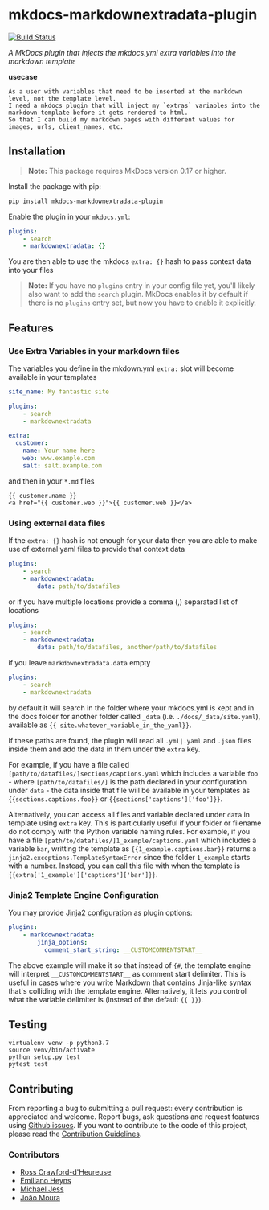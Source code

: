 # mkdocs-markdownextradata-plugin

[![Build Status](https://travis-ci.org/rosscdh/mkdocs-markdownextradata-plugin.svg?branch=master)](https://travis-ci.org/rosscdh/mkdocs-markdownextradata-plugin)

*A MkDocs plugin that injects the mkdocs.yml extra variables into the markdown template*

**usecase**

```
As a user with variables that need to be inserted at the markdown level, not the template level.
I need a mkdocs plugin that will inject my `extras` variables into the markdown template before it gets rendered to html.
So that I can build my markdown pages with different values for images, urls, client_names, etc. 
```

## Installation

> **Note:** This package requires MkDocs version 0.17 or higher. 

Install the package with pip:

```bash
pip install mkdocs-markdownextradata-plugin
```

Enable the plugin in your `mkdocs.yml`:

```yaml
plugins:
    - search
    - markdownextradata: {}
```

You are then able to use the mkdocs `extra: {}` hash to pass context data into your files

> **Note:** If you have no `plugins` entry in your config file yet, you'll likely also want to add the `search` plugin. MkDocs enables it by default if there is no `plugins` entry set, but now you have to enable it explicitly.


## Features

### Use Extra Variables in your markdown files

The variables you define in the mkdown.yml `extra:` slot will become available in your templates

```yaml
site_name: My fantastic site

plugins:
    - search
    - markdownextradata

extra:
  customer:
    name: Your name here
    web: www.example.com
    salt: salt.example.com
```

and then in your `*.md` files

```jinja
{{ customer.name }}
<a href="{{ customer.web }}">{{ customer.web }}</a>
```

### Using external data files

If the `extra: {}` hash is not enough for your data then you are able to make use of external yaml files to provide that context data

```yaml
plugins:
    - search
    - markdownextradata:
        data: path/to/datafiles
```

or if you have multiple locations provide a comma (,) separated list of locations

```yaml
plugins:
    - search
    - markdownextradata:
        data: path/to/datafiles, another/path/to/datafiles
```

if you leave `markdownextradata.data` empty

```yaml
plugins:
    - search
    - markdownextradata
```

by default it will search in the folder where your mkdocs.yml is kept
and in the docs folder for another folder called `_data` 
(i.e. `./docs/_data/site.yaml`), available as `{{ site.whatever_variable_in_the_yaml}}`.

If these paths are found, the plugin will read all `.yml|.yaml` and `.json`
files inside them and add the data in them under the `extra` key.

For example, if you have a file called `[path/to/datafiles/]sections/captions.yaml` 
which includes a variable `foo` - where `[path/to/datafiles/]` is the path declared
in your configuration under `data` - the data inside that file will be available in
 your templates as `{{sections.captions.foo}}` or `{{sections['captions']['foo']}}`.

Alternatively, you can access all files and variable declared under `data` in template
using `extra` key. 
This is particularly useful if your folder or filename do not comply with the Python
variable naming rules.
For example, if you have a file `[path/to/datafiles/]1_example/captions.yaml`
which includes a variable `bar`, writting the template as 
`{{1_example.captions.bar}}` returns a `jinja2.exceptions.TemplateSyntaxError` since
the folder `1_example` starts with a number. Instead, you can call this file with
 when the template is `{{extra['1_example']['captions']['bar']}}`.


### Jinja2 Template Engine Configuration

You may provide [Jinja2 configuration](https://jinja.palletsprojects.com/en/2.11.x/api/#high-level-api) as plugin options:

```yml
plugins:
    - markdownextradata:
        jinja_options:
          comment_start_string: __CUSTOMCOMMENTSTART__
```

The above example will make it so that instead of `{#`, the template engine will interpret `__CUSTOMCOMMENTSTART__` as comment start delimiter. This is useful in cases where
you write Markdown that contains Jinja-like syntax that's colliding with the template engine. Alternatively, it lets you control what the variable delimiter is (instead of the default `{{ }}`).

## Testing

```
virtualenv venv -p python3.7
source venv/bin/activate
python setup.py test
pytest test
```

## Contributing

From reporting a bug to submitting a pull request: every contribution is appreciated and welcome.
Report bugs, ask questions and request features using [Github issues][github-issues].
If you want to contribute to the code of this project, please read the [Contribution Guidelines][contributing].

[travis-status]: https://travis-ci.org/rosscdh/mkdocs-markdownextradata-plugin.svg?branch=master
[travis-link]: https://travis-ci.org/rosscdh/mkdocs-markdownextradata-plugin
[mkdocs-plugins]: http://www.mkdocs.org/user-guide/plugins/
[github-issues]: https://github.com/rosscdh/mkdocs-markdownextradata-plugin/issues
[contributing]: CONTRIBUTING.md

### Contributors

- [Ross Crawford-d'Heureuse](https://github.com/rosscdh)
- [Emiliano Heyns](https://github.com/retorquere)
- [Michael Jess](https://github.com/miffels)
- [João Moura](https://github.com/operte)
